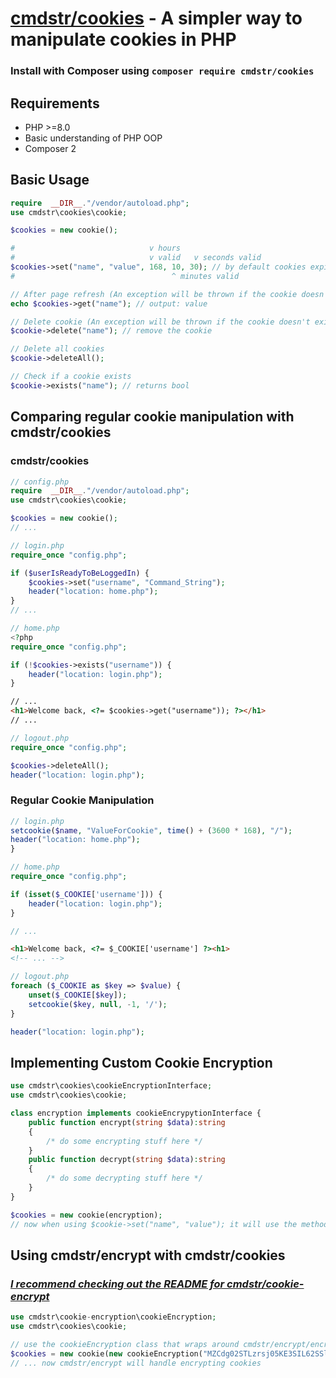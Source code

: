 
# [cmdstr/cookies](https://packagist.org/packages/cmdstr/cookies) - A simpler way to manipulate cookies in PHP #

### Install with Composer using `composer require cmdstr/cookies` ###

## Requirements ##
- PHP >=8.0
- Basic understanding of PHP OOP
- Composer 2

## Basic Usage ##
```php
require  __DIR__."/vendor/autoload.php";
use cmdstr\cookies\cookie;

$cookies = new cookie();

#                              v hours 
#                              v valid   v seconds valid
$cookies->set("name", "value", 168, 10, 30); // by default cookies expire in a week
#                                   ^ minutes valid

// After page refresh (An exception will be thrown if the cookie doesn't exist) //
echo $cookies->get("name"); // output: value

// Delete cookie (An exception will be thrown if the cookie doesn't exist) //
$cookie->delete("name"); // remove the cookie

// Delete all cookies
$cookie->deleteAll();

// Check if a cookie exists
$cookie->exists("name"); // returns bool
```

## Comparing regular cookie manipulation with cmdstr/cookies ##
### cmdstr/cookies ###
```php
// config.php
require  __DIR__."/vendor/autoload.php";
use cmdstr\cookies\cookie;

$cookies = new cookie();
// ...

// login.php
require_once "config.php";

if ($userIsReadyToBeLoggedIn) {
	$cookies->set("username", "Command_String");
	header("location: home.php");
}
// ...

// home.php
<?php
require_once "config.php";

if (!$cookies->exists("username")) {
	header("location: login.php");
}
```
```html
// ...
<h1>Welcome back, <?= $cookies->get("username")); ?></h1>
// ...
```
```php
// logout.php
require_once "config.php";

$cookies->deleteAll();
header("location: login.php");
```
### Regular Cookie Manipulation ###
```php
// login.php
setcookie($name, "ValueForCookie", time() + (3600 * 168), "/");
header("location: home.php");
}

// home.php
require_once "config.php";

if (isset($_COOKIE['username'])) {
	header("location: login.php");
}

// ...
```
```html
<h1>Welcome back, <?= $_COOKIE['username'] ?><h1>
<!-- ... -->
```
```php
// logout.php
foreach ($_COOKIE as $key => $value) {
	unset($_COOKIE[$key]);
	setcookie($key, null, -1, '/');
}

header("location: login.php");
```

## Implementing Custom Cookie Encryption ##
```php
use cmdstr\cookies\cookieEncryptionInterface;
use cmdstr\cookies\cookie;

class encryption implements cookieEncrypytionInterface {
	public function encrypt(string $data):string
	{
		/* do some encrypting stuff here */
	}
	public function decrypt(string $data):string
	{
		/* do some decrypting stuff here */
	}
}

$cookies = new cookie(encryption);
// now when using $cookie->set("name", "value"); it will use the methods defined in encryption 
```

## Using cmdstr/encrypt with cmdstr/cookies ##
### *[I recommend checking out the  README for cmdstr/cookie-encrypt](https://github.com/CommandString/cmdstr-encrypt#basic-usage)* ###
```php
use cmdstr\cookie-encryption\cookieEncryption;
use cmdstr\cookies\cookie;

// use the cookieEncryption class that wraps around cmdstr/encrypt/encryption class
$cookies = new cookie(new cookieEncryption("MZCdg02STLzrsj05KE3SIL62SSlh2Ij", "AES-256-CTR"));
// ... now cmdstr/encrypt will handle encrypting cookies
```